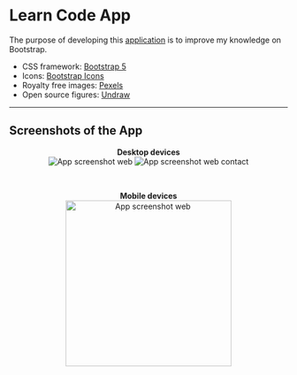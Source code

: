 # Learn Code App

The purpose of developing this [application](https://szomer.github.io/Learn-Code-Frontend/) is to improve my knowledge on Bootstrap.

- CSS framework: [Bootstrap 5](https://getbootstrap.com/)
- Icons: [Bootstrap Icons](https://icons.getbootstrap.com/)
- Royalty free images: [Pexels](https://www.pexels.com/)
- Open source figures: [Undraw](https://undraw.co/)

---

## Screenshots of the App

<p align="center">
  <b>Desktop devices</b> <br>
  <img src="img/web.jpg?raw=true" alt="App screenshot web"/>
<img src="img/web_contact.jpg?raw=true" alt="App screenshot web contact"/>
</p>

<br/>

<p align="center">
  <b>Mobile devices</b><br>
  <img src="img/mobile.jpg?raw=true" width="300" alt="App screenshot web"/>
 
</p>
